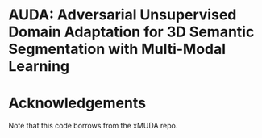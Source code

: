 # AUDA: Adversarial Unsupervised Domain Adaptation for 3D Semantic Segmentation with Multi-Modal Learning

# Acknowledgements
Note that this code borrows from the xMUDA repo.
